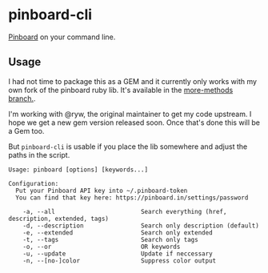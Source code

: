 pinboard-cli
============

[Pinboard](https://pinboard.in/) on your command line.

## Usage

I had not time to package this as a GEM and it currently only works with my own fork of the pinboard ruby lib.
It's available in the [more-methods branch.](https://github.com/badboy/pinboard/tree/more-methods).

I'm working with @ryw, the original maintainer to get my code upstream. I hope we get a new gem version released soon.
Once that's done this will be a Gem too.

But `pinboard-cli` is usable if you place the lib somewhere and adjust the paths in the script.

    Usage: pinboard [options] [keywords...]

    Configuration:
      Put your Pinboard API key into ~/.pinboard-token
      You can find that key here: https://pinboard.in/settings/password

        -a, --all                        Search everything (href, description, extended, tags)
        -d, --description                Search only description (default)
        -e, --extended                   Search only extended
        -t, --tags                       Search only tags
        -o, --or                         OR keywords
        -u, --update                     Update if neccessary
        -n, --[no-]color                 Suppress color output

